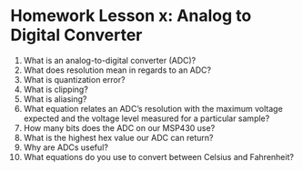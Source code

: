 # Homework Lesson x: Analog to Digital Converter

1.	What is an analog-to-digital converter (ADC)?
2.	What does resolution mean in regards to an ADC?
3.	What is quantization error?
4.	What is clipping?
5.	What is aliasing?
6.	What equation relates an ADC’s resolution with the maximum voltage expected and the voltage level measured for a particular sample?
7.	How many bits does the ADC on our MSP430 use?
8.	What is the highest hex value our ADC can return?
9.	Why are ADCs useful?
10.	What equations do you use to convert between Celsius and Fahrenheit?
